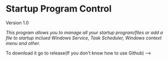 # Startup Program Control

Version 1.0

*This program allows you to manage all your startup program/files or add a file to startup inclued Windows Service, Task Scheduler, Windows context menu and other.*

To download it go to release(If you don't know how to use Github) -->
